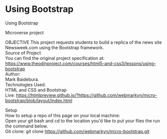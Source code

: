 # Using Bootstrap
Using Bootstrap

Microverse project

OBJECTIVE
    This project requests students to build a replica of the news site Newsweek.com using the Bootstrap framework.  
Source of Project  
    You can find the original project specification at: <https://www.theodinproject.com/courses/html5-and-css3/lessons/using-bootstrap>  
Author:  
    Mark Baidebura.  
Technologies Used.  
    HTML and CSS and Bootstrap  
Live: 
    https://htmlpreview.github.io/?https://github.com/webmarkyn/micro-bootstrap/blob/layout/index.html    

Setup  
    How to setup a repo of this page on your local machine:  
    Open your git bash and cd to the location you'd like to put your files the run the command below.  
    Git clone: git clone <https://github.com/webmarkyn/micro-bootstrap.git>  